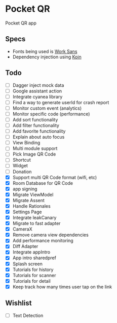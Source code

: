# Pocket QR

Pocket QR app

## Specs
* Fonts being used is [Work Sans](https://fonts.google.com/specimen/Work+Sans)
* Dependency injection using [Koin](https://insert-koin.io/)

## Todo

- [ ] Dagger inject mock data
- [ ] Google assistant action
- [ ] Integrate cyanea library
- [ ] Find a way to generate userId for crash report
- [ ] Monitor custom event (analytics)
- [ ] Monitor specific code (performance)
- [ ] Add sort functionality
- [ ] Add filter functionality
- [ ] Add favorite functionality
- [ ] Explain about auto focus
- [ ] View Binding
- [ ] Multi module support
- [ ] Pick Image QR Code
- [ ] Shortcut
- [ ] Widget
- [ ] Donation
- [x] Support multi QR Code format (wifi, etc)
- [x] Room Database for QR Code
- [x] app signing
- [x] Migrate ViewModel
- [x] Migrate Assent
- [x] Handle Rationales
- [x] Settings Page
- [x] Integrate leakCanary
- [x] Migrate to fast adapter
- [x] CameraX
- [x] Remove camera view dependencies
- [x] Add performance monitoring
- [x] Diff Adapter
- [x] Integrate appIntro
- [x] App intro sharedpref
- [x] Splash screen
- [x] Tutorials for history
- [x] Tutorials for scanner
- [x] Tutorials for detail
- [x] Keep track how many times user tap on the link

## Wishlist

- [ ] Text Detection